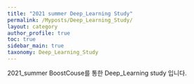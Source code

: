 ```yaml
---
title: "2021 summer Deep_Learning Study"
permalink: /Myposts/Deep_Learning_Study/
layout: category
author_profile: true
toc: true
sidebar_main: true
taxonomy: Deep_Learning_Study
---
```


2021_summer BoostCouse를 통한 Deep_Learning study 입니다.